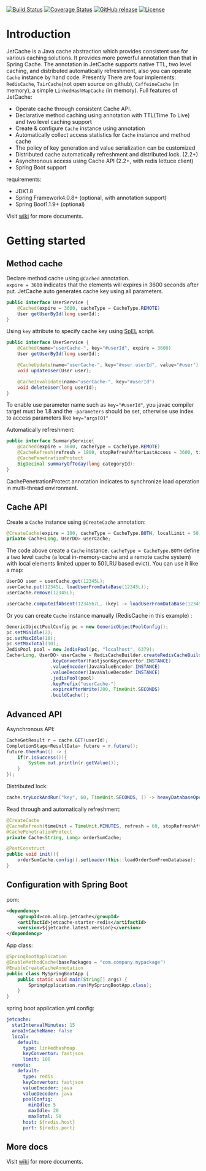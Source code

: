 [![Build Status](https://travis-ci.org/alibaba/jetcache.svg?branch=master)](https://travis-ci.org/alibaba/jetcache)
[![Coverage Status](https://coveralls.io/repos/github/alibaba/jetcache/badge.svg?branch=master)](https://coveralls.io/github/alibaba/jetcache?branch=master) 
[![GitHub release](https://img.shields.io/github/release/alibaba/jetcache.svg)](https://github.com/alibaba/jetcache/releases)
[![License](https://img.shields.io/badge/license-Apache%202-4EB1BA.svg)](https://www.apache.org/licenses/LICENSE-2.0.html)

# Introduction
JetCache is a Java cache abstraction which provides consistent use for various caching solutions. 
It provides more powerful annotation than that in Spring Cache. The annotation in JetCache supports native TTL, 
two level caching, and distributed automatically refreshment, also you can operate ```Cache``` instance by hand code. 
Presently There are four implements: ```RedisCache```, ```TairCache```(not open source on github), ```CaffeineCache``` (in memory), a simple ```LinkedHashMapCache``` (in memory).
Full features of JetCache:
* Operate cache through consistent Cache API. 
* Declarative method caching using annotation with TTL(Time To Live) and two level caching support
* Create & configure ```Cache``` instance using annotation
* Automatically collect access statistics for ```Cache``` instance and method cache
* The policy of key generation and value serialization can be customized
* Distributed cache automatically refreshment and distributed lock. (2.2+)
* Asynchronous access using Cache API (2.2+, with redis lettuce client)
* Spring Boot support

requirements:
* JDK1.8
* Spring Framework4.0.8+ (optional, with annotation support)
* Spring Boot1.1.9+ (optional)

Visit [wiki](https://github.com/alibaba/jetcache/wiki) for more documents.

# Getting started

## Method cache
Declare method cache using ```@Cached``` annotation.  
```expire = 3600``` indicates that the elements will expires in 3600 seconds after put.
JetCache auto generates cache key using all parameters.
```java
public interface UserService {
    @Cached(expire = 3600, cacheType = CacheType.REMOTE)
    User getUserById(long userId);
}
```

Using ```key``` attribute to specify cache key using [SpEL](https://docs.spring.io/spring/docs/4.2.x/spring-framework-reference/html/expressions.html) script.
```java
public interface UserService {
    @Cached(name="userCache-", key="#userId", expire = 3600)
    User getUserById(long userId);

    @CacheUpdate(name="userCache-", key="#user.userId", value="#user")
    void updateUser(User user);

    @CacheInvalidate(name="userCache-", key="#userId")
    void deleteUser(long userId);
}
```
To enable use parameter name such as ```key="#userId"```, you javac compiler target must be 1.8 and the ```-parameters``` should be set, otherwise use index to access parameters like ```key="args[0]"```

Automatically refreshment:
```java
public interface SummaryService{
    @Cached(expire = 3600, cacheType = CacheType.REMOTE)
    @CacheRefresh(refresh = 1800, stopRefreshAfterLastAccess = 3600, timeUnit = TimeUnit.SECONDS)
    @CachePenetrationProtect
    BigDecimal summaryOfToday(long categoryId);
}
```
CachePenetrationProtect annotation indicates to synchronize load operation in multi-thread environment.

## Cache API
Create a ```Cache``` instance using ```@CreateCache``` annotation:
```java
@CreateCache(expire = 100, cacheType = CacheType.BOTH, localLimit = 50)
private Cache<Long, UserDO> userCache;
```
The code above create a ```Cache``` instance. ```cacheType = CacheType.BOTH``` define a two level cache (a local in-memory-cache and a remote cache system) with local elements limited upper to 50(LRU based evict). You can use it like a map: 
```java
UserDO user = userCache.get(12345L);
userCache.put(12345L, loadUserFromDataBase(12345L));
userCache.remove(12345L);

userCache.computeIfAbsent(1234567L, (key) -> loadUserFromDataBase(1234567L));
```

Or you can create ```Cache``` instance manually (RedisCache in this example) :
```java
GenericObjectPoolConfig pc = new GenericObjectPoolConfig();
pc.setMinIdle(2);
pc.setMaxIdle(10);
pc.setMaxTotal(10);
JedisPool pool = new JedisPool(pc, "localhost", 6379);
Cache<Long, UserDO> userCache = RedisCacheBuilder.createRedisCacheBuilder()
                .keyConvertor(FastjsonKeyConvertor.INSTANCE)
                .valueEncoder(JavaValueEncoder.INSTANCE)
                .valueDecoder(JavaValueDecoder.INSTANCE)
                .jedisPool(pool)
                .keyPrefix("userCache-")
                .expireAfterWrite(200, TimeUnit.SECONDS)
                .buildCache();
```

## Advanced API
Asynchronous API:
```java
CacheGetResult r = cache.GET(userId);
CompletionStage<ResultData> future = r.future();
future.thenRun(() -> {
    if(r.isSuccess()){
        System.out.println(r.getValue());
    }
});
```

Distributed lock:
```java
cache.tryLockAndRun("key", 60, TimeUnit.SECONDS, () -> heavyDatabaseOperation());
```

Read through and automatically refreshment:
```java
@CreateCache
@CacheRefresh(timeUnit = TimeUnit.MINUTES, refresh = 60, stopRefreshAfterLastAccess = 100)
@CachePenetrationProtect
private Cache<String, Long> orderSumCache;

@PostConstruct
public void init(){
    orderSumCache.config().setLoader(this::loadOrderSumFromDatabase);
}
```

## Configuration with Spring Boot

pom:
```xml
<dependency>
    <groupId>com.alicp.jetcache</groupId>
    <artifactId>jetcache-starter-redis</artifactId>
    <version>${jetcache.latest.version}</version>
</dependency>
```

App class:
```java
@SpringBootApplication
@EnableMethodCache(basePackages = "com.company.mypackage")
@EnableCreateCacheAnnotation
public class MySpringBootApp {
    public static void main(String[] args) {
        SpringApplication.run(MySpringBootApp.class);
    }
}
```

spring boot application.yml config:
```yaml
jetcache:
  statIntervalMinutes: 15
  areaInCacheName: false
  local:
    default:
      type: linkedhashmap
      keyConvertor: fastjson
      limit: 100
  remote:
    default:
      type: redis
      keyConvertor: fastjson
      valueEncoder: java
      valueDecoder: java
      poolConfig:
        minIdle: 5
        maxIdle: 20
        maxTotal: 50
      host: ${redis.host}
      port: ${redis.port}
```

## More docs
Visit [wiki](https://github.com/alibaba/jetcache/wiki) for more documents.

